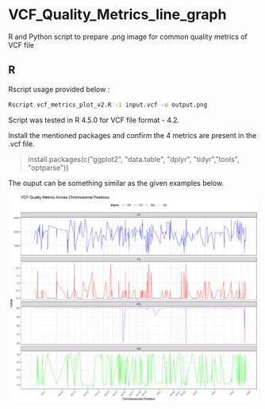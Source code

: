 # VCF_Quality_Metrics_line_graph
R and Python script to prepare .png image for common quality metrics of VCF file

## R 

Rscript usage provided below :

```sh
Rscript vcf_metrics_plot_v2.R -i input.vcf -o output.png
```

Script was tested in R 4.5.0 for VCF file format - 4.2.

Install the mentioned packages and confirm the 4 metrics are present in the .vcf file.

> install.packages(c("ggplot2", "data.table", "dplyr", "tidyr","tools", "optparse"))

The ouput can be something similar as the given examples below.

 ![](images/11383574_S23.bwa.sortdup.bqsr.hc4.png)
 
